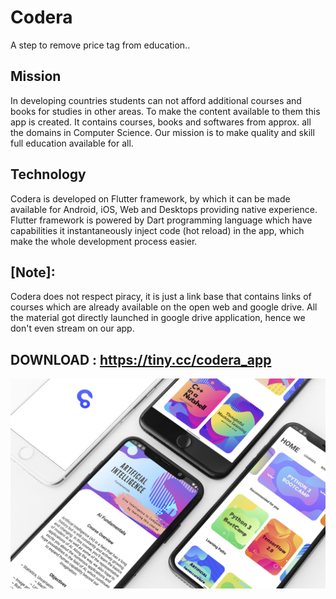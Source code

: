 # Codera

A step to remove price tag from education..

## Mission

In developing countries students can not afford additional courses and books for studies in other areas. To make the content available to them this app is created. It contains courses, books and softwares from approx. all the domains in Computer Science. 
Our mission is to make quality and skill full education available for all.

## Technology

Codera is developed on Flutter framework, by which it can be made available for Android, iOS, Web and Desktops providing native experience.
Flutter framework is powered by Dart programming language which have capabilities it instantaneously inject code (hot reload) in the app, which make the whole development process easier. 

## [Note]:
Codera does not respect piracy, it is just a link base that contains links of courses which are already available on the open web and google drive. All the material got directly launched in google drive application, hence we don't even stream on our app.

## DOWNLOAD : https://tiny.cc/codera_app

![](screenshots/B.jpg)
